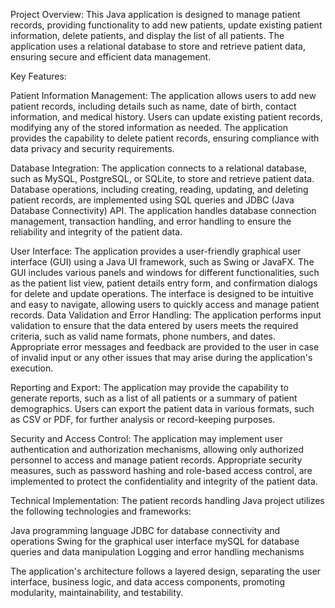 Project Overview:
This Java application is designed to manage patient records, providing functionality to add new patients, update existing patient information, delete patients, and display the list of all patients. The application uses a relational database to store and retrieve patient data, ensuring secure and efficient data management.

Key Features:

Patient Information Management:
The application allows users to add new patient records, including details such as name, date of birth, contact information, and medical history.
Users can update existing patient records, modifying any of the stored information as needed.
The application provides the capability to delete patient records, ensuring compliance with data privacy and security requirements.

Database Integration:
The application connects to a relational database, such as MySQL, PostgreSQL, or SQLite, to store and retrieve patient data.
Database operations, including creating, reading, updating, and deleting patient records, are implemented using SQL queries and JDBC (Java Database Connectivity) API.
The application handles database connection management, transaction handling, and error handling to ensure the reliability and integrity of the patient data.

User Interface:
The application provides a user-friendly graphical user interface (GUI) using a Java UI framework, such as Swing or JavaFX.
The GUI includes various panels and windows for different functionalities, such as the patient list view, patient details entry form, and confirmation dialogs for delete and update operations.
The interface is designed to be intuitive and easy to navigate, allowing users to quickly access and manage patient records.
Data Validation and Error Handling:
The application performs input validation to ensure that the data entered by users meets the required criteria, such as valid name formats, phone numbers, and dates.
Appropriate error messages and feedback are provided to the user in case of invalid input or any other issues that may arise during the application's execution.

Reporting and Export:
The application may provide the capability to generate reports, such as a list of all patients or a summary of patient demographics.
Users can export the patient data in various formats, such as CSV or PDF, for further analysis or record-keeping purposes.

Security and Access Control:
The application may implement user authentication and authorization mechanisms, allowing only authorized personnel to access and manage patient records.
Appropriate security measures, such as password hashing and role-based access control, are implemented to protect the confidentiality and integrity of the patient data.

Technical Implementation:
The patient records handling Java project utilizes the following technologies and frameworks:

Java programming language
JDBC for database connectivity and operations
Swing for the graphical user interface
mySQL for database queries and data manipulation
Logging and error handling mechanisms

The application's architecture follows a layered design, separating the user interface, business logic, and data access components, promoting modularity, maintainability, and testability.
